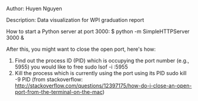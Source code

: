 Author: Huyen Nguyen

Description: Data visualization for WPI graduation report

How to start a Python server at port 3000:
$ python -m SimpleHTTPServer 3000 &

After this, you might want to close the open port, here's how: 
1. Find out the process ID (PID) which is occupying the port number (e.g., 5955) you would like to free
sudo lsof -i :5955
2. Kill the process which is currently using the port using its PID
sudo kill -9 PID
(from stackoverflow: http://stackoverflow.com/questions/12397175/how-do-i-close-an-open-port-from-the-terminal-on-the-mac)

